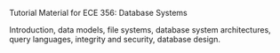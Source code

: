 Tutorial Material for ECE 356: Database Systems

Introduction, data models, file systems, database system architectures, query languages, integrity and security, database design.
